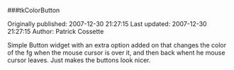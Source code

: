 ###tkColorButton

Originally published: 2007-12-30 21:27:15
Last updated: 2007-12-30 21:27:15
Author: Patrick Cossette

Simple Button widget with an extra option added on that changes the color of the fg when the mouse cursor is over it, and then back whent he mouse cursor leaves. Just makes the buttons look nicer.